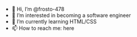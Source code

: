 - 👋 Hi, I’m @frosto-478
- 👀 I’m interested in becoming a software engineer
- 🌱 I’m currently learning HTML/CSS
- 📫 How to reach me: here

<!---
frosto-478/frosto-478 is a ✨ special ✨ repository because its `README.md` (this file) appears on your GitHub profile.
You can click the Preview link to take a look at your changes.
--->
